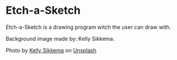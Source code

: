 # Etch-a-Sketch

Etch-a-Sketch is a drawing program witch the user can draw with.

Background image made by: Kelly Sikkema.

Photo by <a href="https://unsplash.com/@kellysikkema?utm_source=unsplash&utm_medium=referral&utm_content=creditCopyText">Kelly Sikkema</a> on <a href="https://unsplash.com/s/photos/etch-a-sketch?utm_source=unsplash&utm_medium=referral&utm_content=creditCopyText">Unsplash</a>
